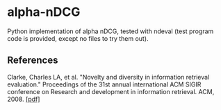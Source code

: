 # alpha-nDCG

Python implementation of alpha nDCG, tested with ndeval (test program code is provided, except no files to try them out).

## References
Clarke, Charles LA, et al. "Novelty and diversity in information retrieval evaluation." Proceedings of the 31st annual international ACM SIGIR conference on Research and development in information retrieval. ACM, 2008. [\[pdf\]](http://plg.uwaterloo.ca/~gvcormac/novelty.pdf)

